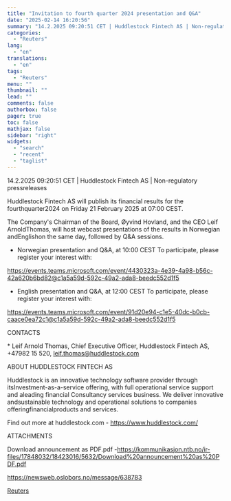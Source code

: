 ```yaml
---
title: "Invitation to fourth quarter 2024 presentation and Q&A"
date: "2025-02-14 16:20:56"
summary: "14.2.2025 09:20:51 CET | Huddlestock Fintech AS | Non-regulatory pressreleasesHuddlestock Fintech AS will publish its financial results for the fourthquarter2024 on Friday 21 February 2025 at 07:00 CEST.The Company's Chairman of the Board, Øyvind Hovland, and the CEO Leif ArnoldThomas, will host webcast presentations of the results in Norwegian andEnglishon..."
categories:
  - "Reuters"
lang:
  - "en"
translations:
  - "en"
tags:
  - "Reuters"
menu: ""
thumbnail: ""
lead: ""
comments: false
authorbox: false
pager: true
toc: false
mathjax: false
sidebar: "right"
widgets:
  - "search"
  - "recent"
  - "taglist"
---
```


14.2.2025 09:20:51 CET | Huddlestock Fintech AS | Non-regulatory pressreleases

Huddlestock Fintech AS will publish its financial results for the fourthquarter2024 on Friday 21 February 2025 at 07:00 CEST.

The Company's Chairman of the Board, Øyvind Hovland, and the CEO Leif ArnoldThomas, will host webcast presentations of the results in Norwegian andEnglishon the same day, followed by Q&A sessions.

- Norwegian presentation and Q&A, at 10:00 CEST To participate, please register your interest with:

https://events.teams.microsoft.com/event/4430323a-4e39-4a98-b56c-42a620b6bd82@c1a5a59d-592c-49a2-ada8-beedc552d1f5

- English presentation and Q&A, at 12:00 CEST To participate, please register your interest with:

https://events.teams.microsoft.com/event/91d20e94-c1e5-40dc-b0cb-caace0ea72c1@c1a5a59d-592c-49a2-ada8-beedc552d1f5

CONTACTS

\* Leif Arnold Thomas, Chief Executive Officer, Huddlestock Fintech AS, +47982 15 520, leif.thomas@huddlestock.com

ABOUT HUDDLESTOCK FINTECH AS

Huddlestock is an innovative technology software provider through itsInvestment-as-a-service offering, with full operational service support and aleading financial Consultancy services business. We deliver innovative andsustainable technology and operational solutions to companies offeringfinancialproducts and services.

Find out more at huddlestock.com - https://www.huddlestock.com/

ATTACHMENTS

Download announcement as PDF.pdf -https://kommunikasjon.ntb.no/ir-files/17848032/18423016/5632/Download%20announcement%20as%20PDF.pdf

https://newsweb.oslobors.no/message/638783

[Reuters](https://www.tradingview.com/news/reuters.com,2025-02-14:newsml_ObiQ0KH8a:0-invitation-to-fourth-quarter-2024-presentation-and-q-a/)
